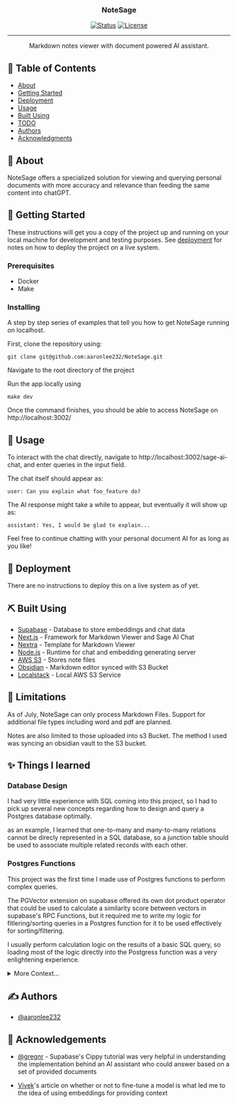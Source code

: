 <!-- <p align="center">
  <a href="" rel="noopener">
 <img width=200px height=200px src="https://i.imgur.com/6wj0hh6.jpg" alt="Project logo"></a>
</p> -->

<h3 align="center">NoteSage</h3>

<div align="center">

[![Status](https://img.shields.io/badge/status-WIP-success.svg)]()
[![License](https://img.shields.io/badge/license-MIT-blue.svg)](/LICENSE)

</div>

---

<p align="center"> Markdown notes viewer with document powered AI assistant.
    <br> 
</p>

## 📝 Table of Contents

- [About](#about)
- [Getting Started](#getting_started)
- [Deployment](#deployment)
- [Usage](#usage)
- [Built Using](#built_using)
- [TODO](./TODO.md)
- [Authors](#authors)
- [Acknowledgments](#acknowledgement)

## 🧐 About <a name = "about"></a>

NoteSage offers a specialized solution for viewing and querying personal documents with more accuracy and relevance than feeding the same content into chatGPT.

## 🏁 Getting Started <a name = "getting_started"></a>

These instructions will get you a copy of the project up and running on your local machine for development and testing purposes. See [deployment](#deployment) for notes on how to deploy the project on a live system.

### Prerequisites

- Docker
- Make

### Installing

A step by step series of examples that tell you how to get NoteSage running on localhost.

First, clone the repository using:

```
git clone git@github.com:aaronlee232/NoteSage.git
```

Navigate to the root directory of the project

Run the app locally using

```
make dev
```

Once the command finishes, you should be able to access NoteSage on http://localhost:3002/

## 🎈 Usage <a name="usage"></a>

To interact with the chat directly, navigate to http://localhost:3002/sage-ai-chat, and enter queries in the input field.

The chat itself should appear as:

```
user: Can you explain what foo_feature do?
```

The AI response might take a while to appear, but eventually it will show up as:

```
assistant: Yes, I would be glad to explain...
```

Feel free to continue chatting with your personal document AI for as long as you like!

## 🚀 Deployment <a name = "deployment"></a>

There are no instructions to deploy this on a live system as of yet.

## ⛏️ Built Using <a name = "built_using"></a>

- [Supabase](https://supabase.com/) - Database to store embeddings and chat data
- [Next.js](https://nextjs.org/) - Framework for Markdown Viewer and Sage AI Chat
- [Nextra](https://nextra.site/) - Template for Markdown Viewer
- [Node.js](https://nodejs.org/en) - Runtime for chat and embedding generating server
- [AWS S3](https://aws.amazon.com/s3/) - Stores note files
- [Obsidian](https://obsidian.md/) - Markdown editor synced with S3 Bucket
- [Localstack](https://localstack.cloud/) - Local AWS S3 Service

## 🚧 Limitations

As of July, NoteSage can only process Markdown Files. Support for additional file types including word and pdf are planned.

Notes are also limited to those uploaded into s3 Bucket. The method I used was syncing an obsidian vault to the S3 bucket.

## ✨ Things I learned

### Database Design

I had very little experience with SQL coming into this project, so I had to pick up several new concepts regarding how to design and query a Postgres database optimally.

as an example, I learned that one-to-many and many-to-many relations cannot be direcly represented in a SQL database, so a junction table should be used to associate multiple related records with each other.

### Postgres Functions

This project was the first time I made use of Postgres functions to perform complex queries.

The PGVector extension on supabase offered its own dot product operator that could be used to calculate a similarity score between vectors in supabase's RPC Functions, but it required me to write my logic for fitlering/sorting queries in a Postgres function for it to be used effectively for sorting/filtering.

I usually perform calculation logic on the results of a basic SQL query, so loading most of the logic directly into the Postgress function was a very enlightening experience.

<details><summary>More Context...</summary>
Being able to restrict the scope of what the LLM could use as a resource to respond to a query was a blessing and a curse.
<br/>
<br/>
On one hand, it enabled me to restrict the LLM from straying from the contents of the documents and hallucinating answers, but on the other hand it was difficult to balance the restrictiveness of the prompt in a way that it could still reference chat details without hallucinating.

</details>

## ✍️ Authors <a name = "authors"></a>

- [@aaronlee232](https://github.com/aaronlee232)

## 🎉 Acknowledgements <a name = "acknowledgement"></a>

- [@gregnr](https://github.com/supabase/supabase/commits?author=gregnr) - Supabase's Cippy tutorial was very helpful in understanding the implementation behind an AI assistant who could answer based on a set of provided documents

- [Vivek](https://towardsdatascience.com/when-should-you-fine-tune-llms-2dddc09a404a)'s article on whether or not to fine-tune a model is what led me to the idea of using embeddings for providing context
